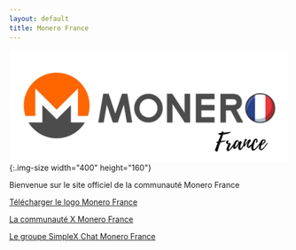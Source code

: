 ```yaml
---
layout: default
title: Monero France
---
```


![Logo officiel de Monero France](assets/img/Monero-France-logo.jpeg){:.img-size width="400" height="160"}

Bienvenue sur le site officiel de la communauté Monero France


<a href="assets/img/Monero-France-logo.jpeg" download="Logo Monero France">Télécharger le logo Monero France</a>

[La communauté X Monero France](https://x.com/i/communities/1882848587396350008 "Rejoignez Monero France sur X")

[Le groupe SimpleX Chat Monero France]([https://x.com/i/communities/1882848587396350008](https://simplex.chat/contact#/?v=2-7&smp=smp%3A%2F%2F1OwYGt-yqOfe2IyVHhxz3ohqo3aCCMjtB-8wn4X_aoY%3D%40smp11.simplex.im%2FaprC77cSsy9vBoGLjlbaydCBIkCY1xvw%23%2F%3Fv%3D1-3%26dh%3DMCowBQYDK2VuAyEAEqgimQZ_Vf-ZGXmtkGVXVfMOgveLBDUqpxJqjpSUnyM%253D%26srv%3D6ioorbm6i3yxmuoezrhjk6f6qgkc4syabh7m3so74xunb5nzr4pwgfqd.onion&data=%7B%22groupLinkId%22%3A%22v4YRY5Hi2bYyISgq6VocDw%3D%3D%22%7D) "Rejoignez Monero France sur SimpleX Chat")

